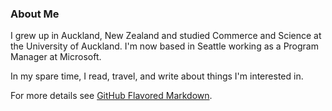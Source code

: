 ### About Me

I grew up in Auckland, New Zealand and studied Commerce and Science at the University of Auckland. I'm now based in Seattle working as a Program Manager at Microsoft. 

In my spare time, I read, travel, and write about things I'm interested in.


For more details see [GitHub Flavored Markdown](https://guides.github.com/features/mastering-markdown/).
